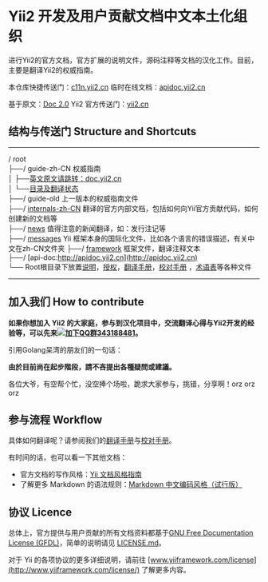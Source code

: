 Yii2 开发及用户贡献文档中文本土化组织
==============
进行Yii2的官方文档，官方扩展的说明文件，源码注释等文档的汉化工作。目前，主要是翻译Yii2的权威指南。

本仓库快捷传送门：[c11n.yii2.cn](http://c11n.yii2.cn/) 临时在线文档：[apidoc.yii2.cn](http://apidoc.yii2.cn/)

基于原文：[Doc 2.0](http://www.yiiframework.com/doc-2.0/index.html) Yii2 官方传送门：[yii2.cn](http://yii2.cn)

结构与传送门 Structure and Shortcuts
----------------
***************************
/ root  
  ├──/ guide-zh-CN 权威指南  
  │    ├──[英文原文请跳转：doc.yii2.cn](http://doc.yii2.cn)  
  │    └──[目录及翻译状态](guide-zh-CN/README.md)  
  ├──/ guide-old 上一版本的权威指南文件  
  ├──/ [internals-zh-CN](internals-zh-CN/) 翻译的官方内部文档，包括如何向Yii官方贡献代码，如何创建新的文档等  
  ├──/ [news](news/) 值得注意的新闻翻译，如：发行注记等  
  ├──/ [messages](messages/) Yii 框架本身的国际化文件，比如各个语言的错误描述，有关中文在zh-CN文件夹
  ├──/ [framework](framework/) 框架文件，翻译注释文本  
  ├──/ [api-doc:http://apidoc.yii2.cn](http://apidoc.yii2.cn)  
  └── Root根目录下放置[说明](README.md)，[授权](LICENSE.md)，[翻译手册](translation-guide.md)，[校对手册](translation-proofreading.md)
  ，[术语表](translation-glossary.md)等各种文件
***************************

加入我们 How to contribute
----------------

**如果你想加入 Yii2 的大家庭，参与到汉化项目中，交流翻译心得与Yii2开发的经验等，可以先来[![加下QQ群](http://pub.idqqimg.com/wpa/images/group.png)343188481](http://url.cn/SIMfwO)。**

引用Golang呆湾的朋友们的一句话：

**由於目前尚在起步階段，請不吝提出各種疑問或建議。**

各位大爷，有空帮个忙，没空捧个场啦，跪求大家参与，挑错，分享啊！orz orz orz

参与流程 Workflow
--------

具体如何翻译呢？请参阅我们的[翻译手册](translation-guide.md)与[校对手册](translation-proofreading.md)。

有时间的话，也可以看一下其他文档：
- 官方文档的写作风格：[Yii 文档风格指南](documentation_style_guide.md)
- 了解更多 Markdown 的语法规则：[Markdown 中文编码风格（试行版）](markdown-code-style.md)

协议 Licence
----------------

总体上，官方提供与用户贡献的所有文档资料都基于[GNU Free Documentation License (GFDL)](http://www.gnu.org/copyleft/fdl.html)，简单的说明请见 [LICENSE.md](LICENSE.md)。

对于 Yii 的各项协议的更多详细说明，请前往 [www.yiiframework.com/license](http://www.yiiframework.com/license/) 了解更多内容。
